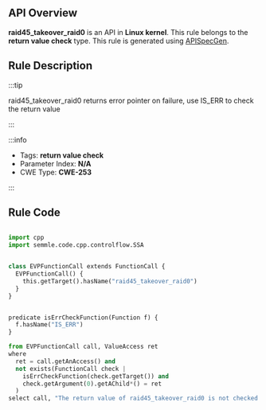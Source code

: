 ---
---


## API Overview
**raid45_takeover_raid0** is an API in **Linux kernel**. This rule belongs to the **return value check** type. This rule is generated using [APISpecGen](../../tools/APISpecGen).
## Rule Description

:::tip

raid45_takeover_raid0 returns error pointer on failure, use IS_ERR to check the return value

:::

:::info

- Tags: **return value check**
- Parameter Index: **N/A**
- CWE Type: **CWE-253**

:::

## Rule Code
```python

import cpp
import semmle.code.cpp.controlflow.SSA


class EVPFunctionCall extends FunctionCall {
  EVPFunctionCall() {
    this.getTarget().hasName("raid45_takeover_raid0")
  }
}


predicate isErrCheckFunction(Function f) {
  f.hasName("IS_ERR") 
}

from EVPFunctionCall call, ValueAccess ret
where
  ret = call.getAnAccess() and
  not exists(FunctionCall check |
    isErrCheckFunction(check.getTarget()) and
    check.getArgument(0).getAChild*() = ret
  )
select call, "The return value of raid45_takeover_raid0 is not checked with IS_ERR."
    
```